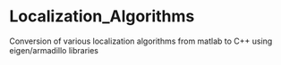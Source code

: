 # Localization_Algorithms
Conversion of various localization algorithms from matlab to C++ using eigen/armadillo libraries
